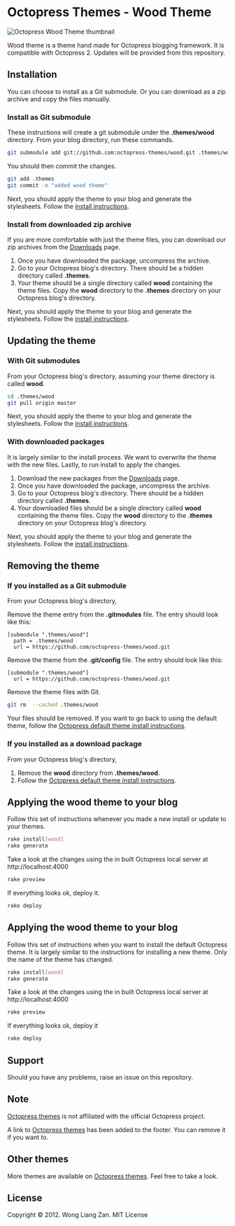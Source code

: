 # Octopress Themes - Wood Theme

![Octopress Wood Theme thumbnail](https://s3.amazonaws.com/static.liangzan.net/wood-thumbnail.png)

Wood theme is a theme hand made for Octopress blogging framework. It is compatible with Octopress 2. Updates will be provided from this repository.

## Installation

You can choose to install as a Git submodule. Or you can download as a zip archive and copy the files manually.

### Install as Git submodule

These instructions will create a git submodule under the __.themes/wood__ directory. From your blog directory, run these commands.

``` sh
git submodule add git://github.com:octopress-themes/wood.git .themes/wood
```

You should then commit the changes.

``` sh
git add .themes
git commit -m "added wood theme"
```

Next, you should apply the theme to your blog and generate the stylesheets. Follow the [install instructions](#applying-the-wood-theme-to-your-blog).

### Install from downloaded zip archive

If you are more comfortable with just the theme files, you can download our zip archives from the [Downloads](https://github.com/octopress-themes/wood/downloads) page.

1. Once you have downloaded the package, uncompress the archive.
2. Go to your Octopress blog's directory. There should be a hidden directory called __.themes__.
3. Your theme should be a single directory called __wood__ containing the theme files. Copy the __wood__ directory to the __.themes__ directory on your Octopress blog's directory.

Next, you should apply the theme to your blog and generate the stylesheets. Follow the [install instructions](#applying-the-wood-theme-to-your-blog).

## Updating the theme

### With Git submodules

From your Octopress blog's directory, assuming your theme directory is called __wood__.

``` sh
cd .themes/wood
git pull origin master
```

Next, you should apply the theme to your blog and generate the stylesheets. Follow the [install instructions](#applying-the-wood-theme-to-your-blog).

### With downloaded packages

It is largely similar to the install process. We want to overwrite the theme with the new files. Lastly, to run install to apply the changes.

1. Download the new packages from the [Downloads](https://github.com/octopress-themes/wood/downloads) page.
2. Once you have downloaded the package, uncompress the archive.
3. Go to your Octopress blog's directory. There should be a hidden directory called __.themes__.
4. Your downloaded files should be a single directory called __wood__ containing the theme files. Copy the __wood__ directory to the __.themes__ directory on your Octopress blog's directory.

Next, you should apply the theme to your blog and generate the stylesheets. Follow the [install instructions](#applying-the-wood-theme-to-your-blog).

## Removing the theme

### If you installed as a Git submodule

From your Octopress blog's directory,

Remove the theme entry from the __.gitmodules__ file. The entry should look like this:
```
[submodule ".themes/wood"]
  path = .themes/wood
  url = https://github.com/octopress-themes/wood.git
```

Remove the theme from the __.git/config__ file. The entry should look like this:
```
[submodule ".themes/wood"]
  url = https://github.com/octopress-themes/wood.git
```

Remove the theme files with Git.
``` sh
git rm  --cached .themes/wood
```

Your files should be removed. If you want to go back to using the default theme, follow the [Octopress default theme install instructions](#applying-the-wood-theme-to-your-blog).

### If you installed as a download package

From your Octopress blog's directory,

1. Remove the __wood__ directory from __.themes/wood__.
2. Follow the [Octopress default theme install instructions](#applying-the-woodtheme-to-your-blog).

## Applying the wood theme to your blog

Follow this set of instructions whenever you made a new install or update to your themes.

``` sh
rake install[wood]
rake generate
```

Take a look at the changes using the in built Octopress local server at http://localhost:4000

``` sh
rake preview
```

If everything looks ok, deploy it.

``` sh
rake deploy
```

## Applying the wood theme to your blog

Follow this set of instructions when you want to install the default Octopress theme. It is largely similar to the instructions for installing a new theme. Only the name of the theme has changed.

``` sh
rake install[wood]
rake generate
```

Take a look at the changes using the in built Octopress local server at http://localhost:4000

``` sh
rake preview
```

If everything looks ok, deploy it

``` sh
rake deploy
```

## Support

Should you have any problems, raise an issue on this repository.

## Note

[Octopress themes](http://octopressthemes.com) is not affiliated with the official Octopress project.

A link to [Octopress themes](http://octopressthemes.com) has been added to the footer. You can remove it if you want to.

## Other themes

More themes are available on [Octopress themes](http://octopressthemes.com). Feel free to take a look.

## License

Copyright &copy; 2012. Wong Liang Zan. MIT License
